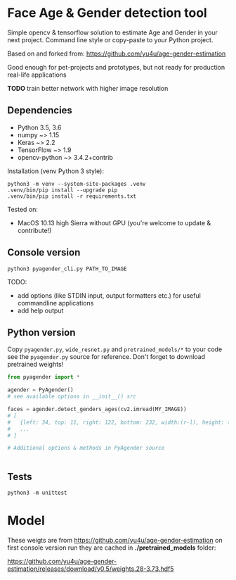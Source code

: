 # Face Age & Gender detection tool
Simple opencv & tensorflow solution to estimate Age and Gender in your 
next project. Command line style or copy-paste to your Python project. 

Based on and forked from: https://github.com/yu4u/age-gender-estimation

Good enough for pet-projects and prototypes, but not ready for production 
real-life applications

**TODO** train better network with higher image resolution

## Dependencies
- Python 3.5, 3.6
- numpy ~> 1.15
- Keras ~> 2.2
- TensorFlow ~> 1.9
- opencv-python ~> 3.4.2+contrib

Installation (venv Python 3 style): 

```commandline
python3 -m venv --system-site-packages .venv
.venv/bin/pip install --upgrade pip
.venv/bin/pip install -r requirements.txt
```

Tested on:
- MacOS 10.13 high Sierra without GPU (you're welcome to update & contribute!)

## Console version

```commandline
python3 pyagender_cli.py PATH_TO_IMAGE
```

TODO: 
- add options (like STDIN input, output formatters etc.) for useful commandline 
applications 
- add help output

## Python version

Copy `pyagender.py`, `wide_resnet.py` and `pretrained_models/*` to your code see the
`pyagender.py` source for reference. Don't forget to download pretrained weights!

```python
from pyagender import *

agender = PyAgender() 
# see available options in __init__() src

faces = agender.detect_genders_ages(cv2.imread(MY_IMAGE))
# [
#   {left: 34, top: 11, right: 122, bottom: 232, width:(r-l), height: (b-t), gender: 0.67, age: 23.5},
#   ...
# ]

# Additional options & methods in PyAgender source
                     
``` 

## Tests

```commandline
python3 -m unittest 
```


# Model

These weigts are from https://github.com/yu4u/age-gender-estimation
on first console version run they are cached in **./pretrained_models** folder:

https://github.com/yu4u/age-gender-estimation/releases/download/v0.5/weights.28-3.73.hdf5
